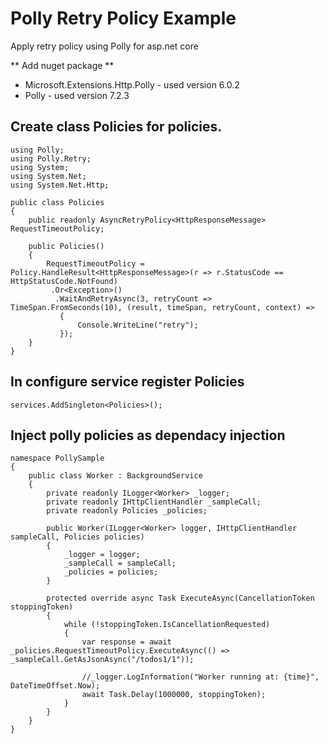 # Polly Retry Policy Example
Apply retry policy using Polly for asp.net core

** Add nuget package **
- Microsoft.Extensions.Http.Polly - used version 6.0.2
- Polly - used version 7.2.3

## Create class Policies for policies.

```
using Polly;
using Polly.Retry;
using System;
using System.Net;
using System.Net.Http;

public class Policies
{
    public readonly AsyncRetryPolicy<HttpResponseMessage> RequestTimeoutPolicy;

    public Policies()
    {
        RequestTimeoutPolicy = Policy.HandleResult<HttpResponseMessage>(r => r.StatusCode == HttpStatusCode.NotFound)
         .Or<Exception>()
          .WaitAndRetryAsync(3, retryCount => TimeSpan.FromSeconds(10), (result, timeSpan, retryCount, context) =>
           {
               Console.WriteLine("retry");
           });
    }
}
```

## In configure service register Policies

``` services.AddSingleton<Policies>(); ```

## Inject polly policies as dependacy injection

```
namespace PollySample
{
    public class Worker : BackgroundService
    {
        private readonly ILogger<Worker> _logger;
        private readonly IHttpClientHandler _sampleCall;
        private readonly Policies _policies;

        public Worker(ILogger<Worker> logger, IHttpClientHandler sampleCall, Policies policies)
        {
            _logger = logger;
            _sampleCall = sampleCall;
            _policies = policies;
        }

        protected override async Task ExecuteAsync(CancellationToken stoppingToken)
        {
            while (!stoppingToken.IsCancellationRequested)
            {
                var response = await _policies.RequestTimeoutPolicy.ExecuteAsync(() => _sampleCall.GetAsJsonAsync("/todos1/1"));
               
                //_logger.LogInformation("Worker running at: {time}", DateTimeOffset.Now);
                await Task.Delay(1000000, stoppingToken);
            }
        }
    }
}
```
